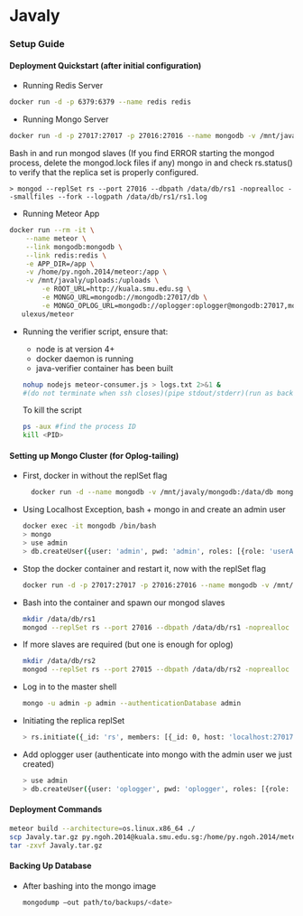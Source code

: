 # Javaly
### Setup Guide
#### Deployment Quickstart (after initial configuration)
* Running Redis Server
```bash
docker run -d -p 6379:6379 --name redis redis
```
* Running Mongo Server
```bash
docker run -d -p 27017:27017 -p 27016:27016 --name mongodb -v /mnt/javaly/mongodb:/data/db mongo --replSet rs
```
Bash in and run mongod slaves (If you find ERROR starting the mongod process, delete the mongod.lock files if any) 
mongo in and check rs.status() to verify that the replica set is properly configured.
```
> mongod --replSet rs --port 27016 --dbpath /data/db/rs1 -noprealloc --smallfiles --fork --logpath /data/db/rs1/rs1.log
```
* Running Meteor App
```bash
docker run --rm -it \
    --name meteor \
    --link mongodb:mongodb \
    --link redis:redis \
    -e APP_DIR=/app \
    -v /home/py.ngoh.2014/meteor:/app \
    -v /mnt/javaly/uploads:/uploads \
        -e ROOT_URL=http://kuala.smu.edu.sg \
        -e MONGO_URL=mongodb://mongodb:27017/db \
        -e MONGO_OPLOG_URL=mongodb://oplogger:oplogger@mongodb:27017,mongodb:27016/local?authSource=admin \
   ulexus/meteor
```
* Running the verifier script, ensure that:
    * node is at version 4+
    * docker daemon is running
    * java-verifier container has been built
    
    ```bash
    nohup nodejs meteor-consumer.js > logs.txt 2>&1 &
    #(do not terminate when ssh closes)(pipe stdout/stderr)(run as background process)
    ```
    To kill the script
    ```bash
    ps -aux #find the process ID
    kill <PID>
    ```
     

#### Setting up Mongo Cluster (for Oplog-tailing)
* First, docker in without the replSet flag
    ```bash  
      docker run -d --name mongodb -v /mnt/javaly/mongodb:/data/db mongo    
    ```
  
* Using Localhost Exception, bash + mongo in and create an admin user
    ```bash
    docker exec -it mongodb /bin/bash
    > mongo
    > use admin
    > db.createUser({user: 'admin', pwd: 'admin', roles: [{role: 'userAdminAnyDatabase', db: 'admin'}]})
    ```
  
* Stop the docker container and restart it, now with the replSet flag
    ```bash
    docker run -d -p 27017:27017 -p 27016:27016 --name mongodb -v /mnt/javaly/mongodb:/data/db mongo --replSet rs
    ```
  
* Bash into the container and spawn our mongod slaves
    ```bash
    mkdir /data/db/rs1 
    mongod --replSet rs --port 27016 --dbpath /data/db/rs1 -noprealloc --smallfiles --fork --logpath /data/db/rs1/rs1.log
    ```
* If more slaves are required (but one is enough for oplog)
    ```bash
    mkdir /data/db/rs2
    mongod --replSet rs --port 27015 --dbpath /data/db/rs2 -noprealloc --smallfiles --fork --logpath /data/db/rs2/rs2.log
    ```
  
* Log in to the master shell
    ```bash
    mongo -u admin -p admin --authenticationDatabase admin
    ```
  
* Initiating the replica replSet
    ```bash
    > rs.initiate({_id: 'rs', members: [{_id: 0, host: 'localhost:27017'}, {_id: 1, host: 'localhost:27016'}]})
    ```
  
* Add oplogger user (authenticate into mongo with the admin user we just created)
    ```bash
    > use admin
    > db.createUser({user: 'oplogger', pwd: 'oplogger', roles: [{role: 'read', db: 'local'}]})
    ```

#### Deployment Commands
    
```bash
meteor build --architecture=os.linux.x86_64 ./
scp Javaly.tar.gz py.ngoh.2014@kuala.smu.edu.sg:/home/py.ngoh.2014/meteor/
tar -zxvf Javaly.tar.gz
```
    
#### Backing Up Database
* After bashing into the mongo image
    ```bash
    mongodump —out path/to/backups/<date>
    ```

